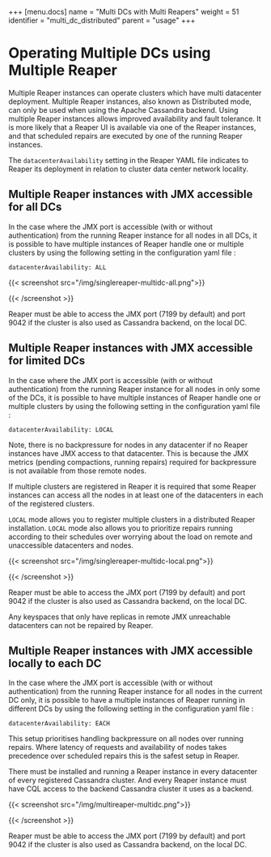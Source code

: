 +++
[menu.docs]
name = "Multi DCs with Multi Reapers"
weight = 51
identifier = "multi_dc_distributed"
parent = "usage"
+++


# Operating Multiple DCs using Multiple Reaper

Multiple Reaper instances can operate clusters which have multi datacenter deployment. Multiple Reaper instances, also known as Distributed mode, can only be used when using the Apache Cassandra backend. Using multiple Reaper instances allows improved availability and fault tolerance. It is more likely that a Reaper UI is available via one of the Reaper instances, and that scheduled repairs are executed by one of the running Reaper instances.

The `datacenterAvailability` setting in the Reaper YAML file indicates to Reaper its deployment in relation to cluster data center network locality.

## Multiple Reaper instances with JMX accessible for all DCs

In the case where the JMX port is accessible (with or without authentication) from the running Reaper instance for all nodes in all DCs, it is possible to have multiple instances of Reaper handle one or multiple clusters by using the following setting in the configuration yaml file :  

```
datacenterAvailability: ALL
```


{{< screenshot src="/img/singlereaper-multidc-all.png">}}

{{< /screenshot >}}

Reaper must be able to access the JMX port (7199 by default) and port 9042 if the cluster is also used as Cassandra backend, on the local DC.

## Multiple Reaper instances with JMX accessible for limited DCs

In the case where the JMX port is accessible (with or without authentication) from the running Reaper instance for all nodes in only some of the DCs, it is possible to have multiple instances of Reaper handle one or multiple clusters by using the following setting in the configuration yaml file :  

```
datacenterAvailability: LOCAL
```

Note, there is no backpressure for nodes in any datacenter if no Reaper instances have JMX access to that datacenter. This is because the JMX metrics (pending compactions, running repairs) required for backpressure is not available from those remote nodes.

If multiple clusters are registered in Reaper it is required that some Reaper instances can access all the nodes in at least one of the datacenters in each of the registered clusters.

`LOCAL` mode allows you to register multiple clusters in a distributed Reaper installation. `LOCAL` mode also allows you to prioritize repairs running according to their schedules over worrying about the load on remote and unaccessible datacenters and nodes.


{{< screenshot src="/img/singlereaper-multidc-local.png">}}

{{< /screenshot >}}

Reaper must be able to access the JMX port (7199 by default) and port 9042 if the cluster is also used as Cassandra backend, on the local DC.

Any keyspaces that only have replicas in remote JMX unreachable datacenters can not be repaired by Reaper.
  
  
## Multiple Reaper instances with JMX accessible locally to each DC

In the case where the JMX port is accessible (with or without authentication) from the running Reaper instance for all nodes in the current DC only, it is possible to have a multiple instances of Reaper running in different DCs by using the following setting in the configuration yaml file :  

```
datacenterAvailability: EACH
```

This setup prioritises handling backpressure on all nodes over running repairs. Where latency of requests and availability of nodes takes precedence over scheduled repairs this is the safest setup in Reaper. 

There must be installed and running a Reaper instance in every datacenter of every registered Cassandra cluster. And every Reaper instance must have CQL access to the backend Cassandra cluster it uses as a backend.

{{< screenshot src="/img/multireaper-multidc.png">}}

{{< /screenshot >}}

Reaper must be able to access the JMX port (7199 by default) and port 9042 if the cluster is also used as Cassandra backend, on the local DC.

